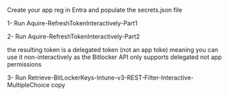 Create your app reg in Entra and populate the secrets.json file

1- Run Aquire-RefreshTokenInteractively-Part1

2- Run Aquire-RefreshTokenInteractively-Part2

the resulting token is a delegated token (not an app toke) meaning you can use it non-interactively as the Bitlocker API only supports delegated not app permissions

3- Run Retrieve-BitLockerKeys-Intune-v3-REST-Filter-Interactive-MultipleChoice copy
